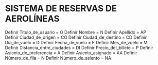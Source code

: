 # **SISTEMA DE RESERVAS DE AEROLÍNEAS**

Definir Título_de_usuario = G
Definir Nombre = N
Definir Apellido = AP
Definir Ciudad_de_origen = CO
Definir Ciudad_de_destino = CD
Definir Día_de_vuelo = D
Definir Fecha_de_vuelo = F
Definir Mes_de_vuelo = M
Definir Distancia_entre_ciudades = DI
Definir Precio_del_billete = P
Definir Asiento_de_preferencia = A
Definir Asiento_asignado = AA
Definir Número_de_fila = N
Definir Número_de_asiento = NA